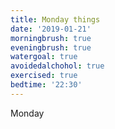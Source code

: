 ```yaml
---
title: Monday things
date: '2019-01-21'
morningbrush: true
eveningbrush: true
watergoal: true
avoidedalchohol: true
exercised: true
bedtime: '22:30'
---
```


Monday
